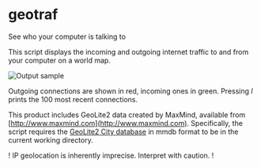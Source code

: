 # geotraf
See who your computer is talking to

This script displays the incoming and outgoing internet traffic to and from your computer on a world map.

![Output sample](https://github.com/maxmahlke/geotraf/raw/master/sample_connections.gif)

Outgoing connections are shown in red, incoming ones in green. Pressing _l_ prints the 100 most recent connections.

This product includes GeoLite2 data created by MaxMind, available from [http://www.maxmind.com](http://www.maxmind.com).
Specifically, the script requires the [GeoLite2 City database](https://dev.maxmind.com/geoip/geoip2/geolite2/) in mmdb format to be in the current working directory.

! IP geolocation is inherently imprecise. Interpret with caution. !